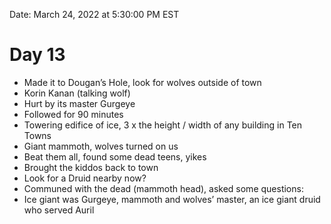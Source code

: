 Date: March 24, 2022 at 5:30:00 PM EST

# Day 13

- Made it to Dougan’s Hole, look for wolves outside of town
- Korin Kanan (talking wolf)
- Hurt by its master Gurgeye
- Followed for 90 minutes
- Towering edifice of ice, 3 x the height / width of any building in Ten Towns
- Giant mammoth, wolves turned on us
- Beat them all, found some dead teens, yikes
- Brought the kiddos back to town
- Look for a Druid nearby now?
- Communed with the dead (mammoth head), asked some questions:
- Ice giant was Gurgeye, mammoth and wolves’ master, an ice giant druid who served Auril
